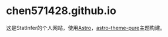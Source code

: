 # chen571428.github.io
这是StatInfer的个人网站，使用[Astro](https://astro.build/)，[astro-theme-pure](https://github.com/cworld1/astro-theme-pure)主题构建。